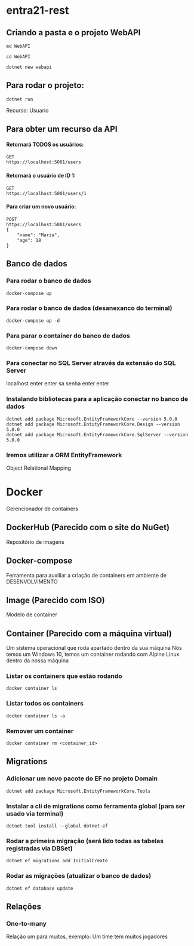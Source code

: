 # entra21-rest

## Criando a pasta e o projeto WebAPI
```
md WebAPI
```
```
cd WebAPI
```
```
dotnet new webapi
```

## Para rodar o projeto:
```
dotnet run
```

Recurso: Usuario
## Para obter um recurso da API
#### Retornará TODOS os usuários:
```
GET
https://localhost:5001/users
```

#### Retornará o usuário de ID 1:
```
GET
https://localhost:5001/users/1
```

#### Para criar um novo usuário:
```
POST
https://localhost:5001/users
{
    "name": "Maria",
    "age": 18
}
```

## Banco de dados

### Para rodar o banco de dados
```
docker-compose up
```

### Para rodar o banco de dados (desanexanco do terminal)
```
docker-compose up -d
```

### Para parar o container do banco de dados
```
docker-compose down
```

### Para conectar no SQL Server através da extensão do SQL Server
localhost
enter
enter
sa
senha
enter
enter

### Instalando bibliotecas para a aplicação conectar no banco de dados
```
dotnet add package Microsoft.EntityFrameworkCore --version 5.0.0
dotnet add package Microsoft.EntityFrameworkCore.Design --version 5.0.0
dotnet add package Microsoft.EntityFrameworkCore.SqlServer --version 5.0.0
```

### Iremos utilizar a ORM EntityFramework
Object
Relational
Mapping

# Docker
Gerencionador de containers

## DockerHub (Parecido com o site do NuGet)
Repositório de imagens

## Docker-compose
Ferramenta para auxiliar a criação de containers em ambiente de DESENVOLVIMENTO

## Image (Parecido com ISO)
Modelo de container

## Container (Parecido com a máquina virtual)
Um sistema operacional que roda apartado dentro da sua máquina
Nós temos um Windows 10, temos um container rodando com Alpine Linux dentro da nossa máquina

### Listar os containers que estão rodando
```
docker container ls
```

### Listar todos os containers
```
docker container ls -a
```

### Remover um container
```
docker container rm <container_id>
```

## Migrations
### Adicionar um novo pacote do EF no projeto Domain
```
dotnet add package Microsoft.EntityFrameworkCore.Tools
```

### Instalar a cli de migrations como ferramenta global (para ser usado via terminal)
```
dotnet tool install --global dotnet-ef
```

### Rodar a primeira migração (será lido todas as tabelas registradas via DBSet)
```
dotnet ef migrations add InitialCreate
```

### Rodar as migrações (atualizar o banco de dados)
```
dotnet ef database update
```

## Relações
### One-to-many
Relação um para muitos, exemplo:
Um time tem muitos jogadores
